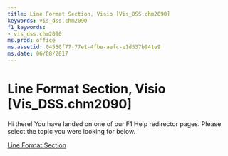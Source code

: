 ```yaml
---
title: Line Format Section, Visio [Vis_DSS.chm2090]
keywords: vis_dss.chm2090
f1_keywords:
- vis_dss.chm2090
ms.prod: office
ms.assetid: 04550f77-77e1-4fbe-aefc-e1d537b941e9
ms.date: 06/08/2017
---
```



# Line Format Section, Visio [Vis_DSS.chm2090]

Hi there! You have landed on one of our F1 Help redirector pages. Please select the topic you were looking for below.

[Line Format Section](http://msdn.microsoft.com/library/e3399716-44de-f8cc-8b42-446284d2fbd4%28Office.15%29.aspx)


